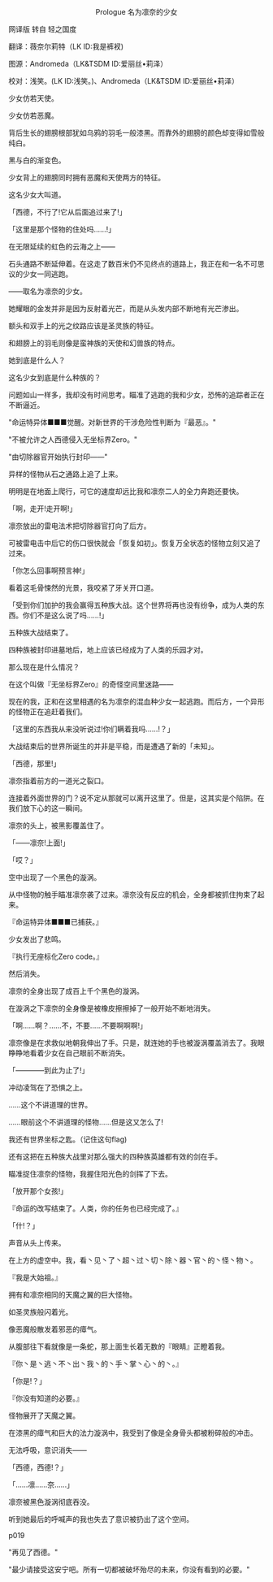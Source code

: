 <p align="center">Prologue 名为凛奈的少女</p>

网译版 转自 轻之国度

翻译：薇奈尔莉特（LK ID:我是裤衩) 

图源：Andromeda（LK&TSDM ID:爱丽丝•莉泽） 

校对：浅笑。(LK ID:浅笑。)、Andromeda（LK&TSDM ID:爱丽丝•莉泽）

少女仿若天使。

少女仿若恶魔。

背后生长的翅膀根部犹如乌鸦的羽毛一般漆黑。而靠外的翅膀的颜色却变得如雪般纯白。

黑与白的渐变色。

少女背上的翅膀同时拥有恶魔和天使两方的特征。

这名少女大叫道。

「西德，不行了!它从后面追过来了!」

「这里是那个怪物的住处吗……!」

在无限延续的虹色的云海之上——

石头通路不断延伸着。在这走了数百米仍不见终点的道路上，我正在和一名不可思议的少女一同逃跑。

——取名为凛奈的少女。

她耀眼的金发并非是因为反射着光芒，而是从头发内部不断地有光芒渗出。

额头和双手上的光之纹路应该是圣灵族的特征。

和翅膀上的羽毛则像是蛮神族的天使和幻兽族的特点。

她到底是什么人？

这名少女到底是什么种族的？

问题如山一样多，我却没有时间思考。瞄准了逃跑的我和少女，恐怖的追踪者正在不断逼近。

"命运特异体■■■觉醒。对新世界的干涉危险性判断为『最恶』。"

"不被允许之人西德侵入无坐标界Zero。"

"由切除器官开始执行封印——"

异样的怪物从石之通路上追了上来。

明明是在地面上爬行，可它的速度却远比我和凛奈二人的全力奔跑还要快。

「啊，走开!走开啊!」

凛奈放出的雷电法术把切除器官打向了后方。

可被雷电击中后它的伤口很快就会「恢复如初」。恢复万全状态的怪物立刻又追了过来。

「你怎么回事啊预言神!」

看着这毛骨悚然的光景，我咬紧了牙关开口道。

「受到你们加护的我会赢得五种族大战。这个世界将再也没有纷争，成为人类的东西。你们不是这么说了吗……!」

五种族大战结束了。

四种族被封印进墓地后，地上应该已经成为了人类的乐园才对。

那么现在是什么情况？

在这个叫做『无坐标界Zero』的奇怪空间里迷路——

现在的我，正和在这里相遇的名为凛奈的混血种少女一起逃跑。而后方，一个异形的怪物正在追赶着我们。

「这里的东西我从来没听说过!你们瞒着我吗……!？」

大战结束后的世界所诞生的并非是平稳，而是遭遇了新的「未知」。

「西德，那里!」

凛奈指着前方的一道光之裂口。

连接着外面世界的门？说不定从那就可以离开这里了。但是，这其实是个陷阱。在我们放下心的这一瞬间。

凛奈的头上，被黑影覆盖住了。

「——凛奈!上面!」

「哎？」

空中出现了一个黑色的漩涡。

从中怪物的触手瞄准凛奈袭了过来。凛奈没有反应的机会，全身都被抓住拘束了起来。

『命运特异体■■■已捕获。』

少女发出了悲鸣。

『执行无座标化Zero code。』

然后消失。

凛奈的全身出现了成百上千个黑色的漩涡。

在漩涡之下凛奈的全身像是被橡皮擦擦掉了一般开始不断地消失。

「啊……啊？……不，不要……不要啊啊啊!」

凛奈像是在求救似地朝我伸出了手。只是，就连她的手也被漩涡覆盖消去了。我眼睁睁地看着少女在自己眼前不断消失。

「————到此为止了!」

冲动凌驾在了恐惧之上。

……这个不讲道理的世界。

……眼前这个不讲道理的怪物……但是这又怎么了!

我还有世界坐标之匙。（记住这句flag)

还有这把在五种族大战里对那么强大的四种族英雄都有效的剑在手。

瞄准捉住凛奈的怪物，我握住阳光色的剑挥了下去。

「放开那个女孩!」

『命运的改写结束了。人类，你的任务也已经完成了。』

「什!？」

声音从头上传来。

在上方的虚空中。我，看丶见丶了丶超丶过丶切丶除丶器丶官丶的丶怪丶物丶。

『我是大始祖。』

拥有和凛奈相同的天魔之翼的巨大怪物。

如圣灵族般闪着光。

像恶魔般散发着邪恶的瘴气。

从腹部往下看就像是一条蛇，那上面生长着无数的『眼睛』正瞪着我。

『你丶是丶逃丶不丶出丶我丶的丶手丶掌丶心丶的丶。』

「你是!？」

『你没有知道的必要。』

怪物展开了天魔之翼。

在漆黑的瘴气和巨大的法力漩涡中，我受到了像是全身骨头都被粉碎般的冲击。

无法呼吸，意识消失——

「西德，西德!？」

「……凛……奈……」

凛奈被黑色漩涡彻底吞没。

听到她最后的呼喊声的我也失去了意识被扔出了这个空间。

p019

"再见了西德。"

"最少请接受这安宁吧。所有一切都被破坏殆尽的未来，你没有看到的必要。"

